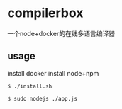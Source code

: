# compilerbox
一个node+docker的在线多语言编译器

## usage ##
install docker
install node+npm
```
$ ./install.sh
```
```
$ sudo nodejs ./app.js
```
